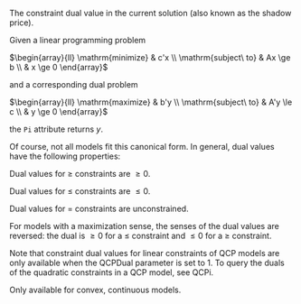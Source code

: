 The constraint dual value in the current solution (also known as the shadow price).

Given a linear programming problem

$\begin{array}{ll} \mathrm{minimize} & c'x \\ \mathrm{subject\ to} & Ax \ge b \\ & x \ge 0 \end{array}$

and a corresponding dual problem

$\begin{array}{ll} \mathrm{maximize} & b'y \\ \mathrm{subject\ to} & A'y \le c \\ & y \ge 0 \end{array}$

the `Pi` attribute returns $y$.

Of course, not all models fit this canonical form. In general, dual values have the following properties:

Dual values for $\ge$ constraints are $\ge 0$.

Dual values for $\le$ constraints are $\le 0$.

Dual values for $=$ constraints are unconstrained.

For models with a maximization sense, the senses of the dual values are reversed: the dual is $\ge 0$ for a $\le$
constraint and $\le 0$ for a $\ge$ constraint.

Note that constraint dual values for linear constraints of QCP models are only available when the QCPDual parameter is
set to 1. To query the duals of the quadratic constraints in a QCP model, see QCPi.

Only available for convex, continuous models.